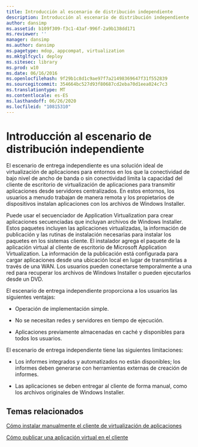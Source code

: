 ```yaml
---
title: Introducción al escenario de distribución independiente
description: Introducción al escenario de distribución independiente
author: dansimp
ms.assetid: b109f309-f3c1-43af-996f-2a9b138dd171
ms.reviewer: ''
manager: dansimp
ms.author: dansimp
ms.pagetype: mdop, appcompat, virtualization
ms.mktglfcycl: deploy
ms.sitesec: library
ms.prod: w10
ms.date: 06/16/2016
ms.openlocfilehash: 9f29b1c8d1c9ae97f7a21498369647f31f552839
ms.sourcegitcommit: 354664bc527d93f80687cd2eba70d1eea024c7c3
ms.translationtype: MT
ms.contentlocale: es-ES
ms.lasthandoff: 06/26/2020
ms.locfileid: "10815310"
---
```

# Introducción al escenario de distribución independiente


El escenario de entrega independiente es una solución ideal de virtualización de aplicaciones para entornos en los que la conectividad de bajo nivel de ancho de banda o sin conectividad limita la capacidad del cliente de escritorio de virtualización de aplicaciones para transmitir aplicaciones desde servidores centralizados. En estos entornos, los usuarios a menudo trabajan de manera remota y los propietarios de dispositivos instalan aplicaciones con los archivos de Windows Installer.

Puede usar el secuenciador de Application Virtualization para crear aplicaciones secuenciadas que incluyan archivos de Windows Installer. Estos paquetes incluyen las aplicaciones virtualizadas, la información de publicación y las rutinas de instalación necesarias para instalar los paquetes en los sistemas cliente. El instalador agrega el paquete de la aplicación virtual al cliente de escritorio de Microsoft Application Virtualization. La información de la publicación está configurada para cargar aplicaciones desde una ubicación local en lugar de transmitirlas a través de una WAN. Los usuarios pueden conectarse temporalmente a una red para recuperar los archivos de Windows Installer o pueden ejecutarlos desde un DVD.

El escenario de entrega independiente proporciona a los usuarios las siguientes ventajas:

-   Operación de implementación simple.

-   No se necesitan redes y servidores en tiempo de ejecución.

-   Aplicaciones previamente almacenadas en caché y disponibles para todos los usuarios.

El escenario de entrega independiente tiene las siguientes limitaciones:

-   Los informes integrados y automatizados no están disponibles; los informes deben generarse con herramientas externas de creación de informes.

-   Las aplicaciones se deben entregar al cliente de forma manual, como los archivos originales de Windows Installer.

## Temas relacionados


[Cómo instalar manualmente el cliente de virtualización de aplicaciones](how-to-manually-install-the-application-virtualization-client.md)

[Cómo publicar una aplicación virtual en el cliente](how-to-publish-a-virtual-application-on-the-client.md)

 

 





